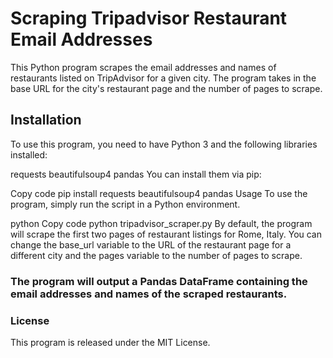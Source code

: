 # Scraping Tripadvisor Restaurant Email Addresses

This Python program scrapes the email addresses and names of restaurants listed on TripAdvisor for a given city. The program takes in the base URL for the city's restaurant page and the number of pages to scrape.

## Installation
To use this program, you need to have Python 3 and the following libraries installed:

requests
beautifulsoup4
pandas
You can install them via pip:

Copy code
pip install requests beautifulsoup4 pandas
Usage
To use the program, simply run the script in a Python environment.

python
Copy code
python tripadvisor_scraper.py
By default, the program will scrape the first two pages of restaurant listings for Rome, Italy. You can change the base_url variable to the URL of the restaurant page for a different city and the pages variable to the number of pages to scrape.

### The program will output a Pandas DataFrame containing the email addresses and names of the scraped restaurants.

### License
This program is released under the MIT License.
